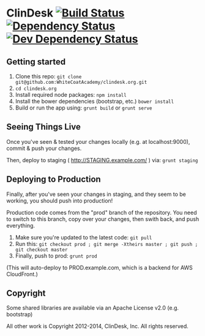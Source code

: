 # ClinDesk [![Build Status](https://travis-ci.org/WhiteCoatAcademy/clindesk.org.svg?branch=master)](https://travis-ci.org/WhiteCoatAcademy/clindesk.org) [![Dependency Status](https://david-dm.org/WhiteCoatAcademy/clindesk.org/status.svg?theme=shields.io)](https://david-dm.org/WhiteCoatAcademy/clindesk.org) [![Dev Dependency Status](https://david-dm.org/WhiteCoatAcademy/clindesk.org/dev-status.svg?theme=shields.io)](https://david-dm.org/WhiteCoatAcademy/clindesk.org#info=devDependencies)

## Getting started
1. Clone this repo: `git clone git@github.com:WhiteCoatAcademy/clindesk.org.git`
2. `cd clindesk.org`
3. Install required node packages: `npm install`
4. Install the bower dependencies (bootstrap, etc.) `bower install`
5. Build or run the app using: `grunt build` or `grunt serve`

## Seeing Things Live

Once you've seen & tested your changes locally (e.g. at localhost:9000), commit & push your changes.

Then, deploy to staging ( http://STAGING.example.com/ ) via: `grunt staging`

## Deploying to Production

Finally, after you've seen your changes in staging, and they seem to be working, you should push into production!

Production code comes from the "prod" branch of the repository. You need to switch to this branch, copy over your changes, then swith back, and push everything.

1. Make sure you're updated to the latest code: `git pull`
2. Run this: `git checkout prod ; git merge -Xtheirs master ; git push ; git checkout master`
3. Finally, push to prod: `grunt prod`

(This will auto-deploy to PROD.example.com, which is a backend for AWS CloudFront.)

## Copyright

Some shared libraries are available via an Apache License v2.0 (e.g. bootstrap)

All other work is Copyright 2012-2014, ClinDesk, Inc. All rights reserved.
